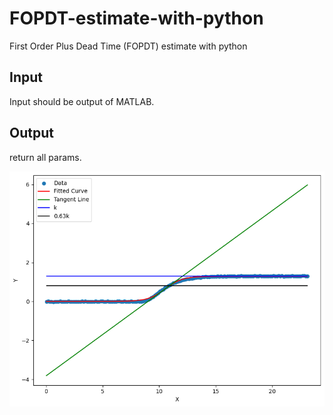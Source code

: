 # FOPDT-estimate-with-python
First Order Plus Dead Time (FOPDT) estimate with python
## Input
Input should be output of MATLAB.
## Output
return all params.

![alt text](https://github.com/Earnoo/FOPDT-estimate-with-python/blob/main/output.png)
